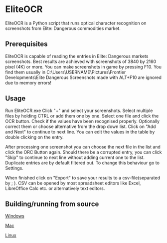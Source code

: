 EliteOCR
==============
EliteOCR is a Python script that runs optical character recognition on screenshots
from Elite: Dangerous commodities market. 

Prerequisites
--------------
EliteOCR is capable of reading the entries in Elite: Dangerous markets screenshots.
Best results are achieved with screenshots of 3840 by 2160 pixel (4K) or more.
You can make screenshots in game by pressing F10. You find them usually in
C:\Users\USERNAME\Pictures\Frontier Developments\Elite Dangerous
Screenshots made with ALT+F10 are ignored due to memory errors!


Usage
--------------
Run EliteOCR.exe
Click "+" and select your screenshots. Select multiple files by holding CTRL or add them one by one.
Select one file and click the OCR button. Check if the values have been recognised properly.
Optionally correct them or choose alternative from the drop down list. Click on "Add and Next"
to continue to next line. You can edit the values in the table by double clicking on the entry.

After processing one screenshot you can choose the next file in the list and click the ORC Button
again. Should there be a corrupted entry, you can click "Skip" to continue to next line without adding
current one to the list. Duplicate entries are by default filtered out. To change this behaviour
go to Settings.

When finished click on "Export" to save your results to a csv-file(separated by ; ). CSV can be
opened by most spreadsheet editors like Excel, LibreOffice Calc etc. or alternatively text editors.


Building/running from source
--------------

[Windows](WINDOWS.md)

[Mac](MAC.md)

[Linux](LINUX.md)
